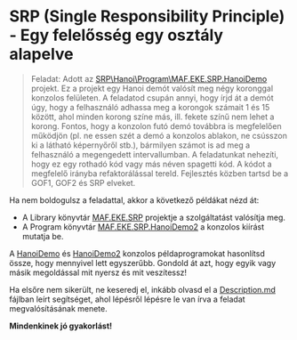 # SRP (Single Responsibility Principle) - Egy felelősség egy osztály alapelve

> Feladat: Adott az [SRP\Hanoi\Program\MAF.EKE.SRP.HanoiDemo](https://github.com/malbertHE/EKECodingDodjo/tree/master/Principle/SRP/Hanoi/Program/MAF.EKE.SRP.HanoiDemo) projekt. Ez a projekt egy Hanoi demót valósít meg négy koronggal konzolos felületen. A feladatod csupán annyi, hogy írjd át a demót úgy, hogy a felhasználó adhassa meg a korongok számait 1 és 15 között, ahol minden korong színe más, ill. fekete színű nem lehet a korong. Fontos, hogy a konzolon futó demó továbbra is megfelelően működjön (pl. ne essen szét a demó a konzolos ablakon, ne csússzon ki a látható képernyőről stb.), bármilyen számot is ad meg a felhasználó a megengedett intervallumban. A feladatunkat nehezíti, hogy ez egy rothadó kód vagy más néven spagetti kód. A kódot a megfelelő irányba refaktorálással tereld. Fejlesztés közben tartsd be a GOF1, GOF2 és SRP elveket.

Ha nem boldogulsz a feladattal, akkor a következő példákat nézd át:

- A Library könyvtár [MAF.EKE.SRP](https://github.com/malbertHE/EKECodingDodjo/tree/master/Principle/SRP/Hanoi/Library/MAF.EKE.SRP) projektje a szolgáltatást valósítja meg.
- A Program könyvtár [MAF.EKE.SRP.HanoiDemo2](https://github.com/malbertHE/EKECodingDodjo/tree/master/Principle/SRP/Hanoi/Program/MAF.EKE.SRP.HanoiDemo2) a konzolos kiírást mutatja be.

A [HanoiDemo](https://github.com/malbertHE/EKECodingDodjo/tree/master/Principle/SRP/Hanoi/Program/MAF.EKE.SRP.HanoiDemo) és [HanoiDemo2](https://github.com/malbertHE/EKECodingDodjo/tree/master/Principle/SRP/Hanoi/Program/MAF.EKE.SRP.HanoiDemo2) konzolos példaprogramokat hasonlítsd össze, hogy mennyivel lett egyszerűbb. Gondold át azt, hogy egyik vagy másik megoldással mit nyersz és mit veszítessz!

Ha elsőre nem sikerült, ne keseredj el, inkább olvasd el a [Description.md](Docs/Description.md) fájlban leírt segítséget, ahol lépésről lépésre le van írva a feladat megvalósításának menete.

**Mindenkinek jó gyakorlást!**
